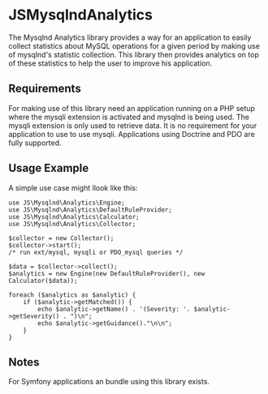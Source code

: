 JSMysqlndAnalytics
==================

The Mysqlnd Analytics library provides a way for an application to easily
collect statistics about MySQL operations for a given period by making
use of mysqlnd's statistic collection. This library then provides analytics
on top of these statistics to help the user to improve his application.

Requirements
-----------

For making use of this library need an application running on a PHP setup
where the mysqli extension is activated and mysqlnd is being used. The mysqli
extension is only used to retrieve data. It is no requirement for your
application to use to use mysqli. Applications using  Doctrine and PDO are
fully supported.

Usage Example
-------------

A simple use case might llook like this:

```
use JS\Mysqlnd\Analytics\Engine;
use JS\Mysqlnd\Analytics\DefaultRuleProvider;
use JS\Mysqlnd\Analytics\Calculator;
use JS\Mysqlnd\Analytics\Collector;

$collector = new Collector();
$collector->start();
/* run ext/mysql, mysqli or PDO_mysql queries */

$data = $collector->collect();
$analytics = new Engine(new DefaultRuleProvider(), new Calculator($data));

foreach ($analytics as $analytic) {
    if ($analytic->getMatched()) {
        echo $analytic->getName() . '(Severity: '. $analytic->getSeverity() . ")\n";
        echo $analytic->getGuidance()."\n\n";
    }
}
```

Notes
-----

For Symfony applications an bundle using this library exists.
